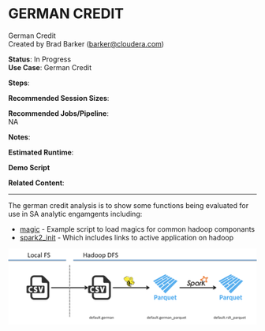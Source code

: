 # GERMAN CREDIT
German Credit <br>
Created by Brad Barker (barker@cloudera.com)

<b>Status</b>: In Progress<br>
<b>Use Case</b>: German Credit

<b>Steps</b>:<br>


<b>Recommended Session Sizes</b>:

<b>Recommended Jobs/Pipeline</b>:<br>
NA

<b>Notes</b>: <br>


<b>Estimated Runtime</b>: <br>


<b>Demo Script</b><br>

<b>Related Content</b>:<br>

<hr>

The german credit analysis is to show some functions being evaluated for use in SA analytic engamgents including:

 * [magic](./init/cdh_magic.py) - Example script to load magics for common hadoop componants
 * [spark2_init](./init/spark2_init.py) - Which includes links to active application on hadoop
 
![workflow](./img/workflow.png)
